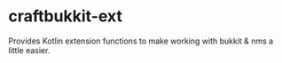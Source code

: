 # craftbukkit-ext
Provides Kotlin extension functions to make working with bukkit &amp; nms a little easier.
